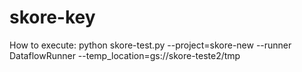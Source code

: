 # skore-key


How to execute:
  python skore-test.py --project=skore-new --runner DataflowRunner --temp_location=gs://skore-teste2/tmp